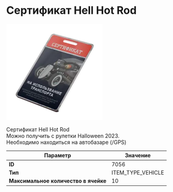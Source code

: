 # Сертификат Hell Hot Rod

![Item Image](../img/7056.webp?raw=true)

Сертификат Hell Hot Rod<br>Можно получить с рулетки Halloween 2023.<br>Необходимо находиться на автобазаре (/GPS)


| Параметр | Значение |
|----------|----------|
| **ID** | 7056 |
| **Тип** | ITEM_TYPE_VEHICLE |
| **Максимальное количество в ячейке** | 10 |

